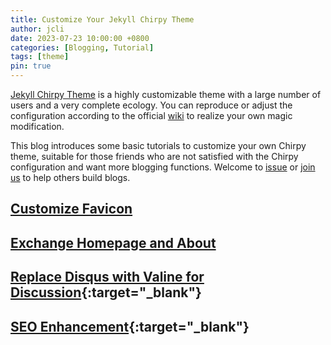```yaml
---
title: Customize Your Jekyll Chirpy Theme
author: jcli
date: 2023-07-23 10:00:00 +0800
categories: [Blogging, Tutorial]
tags: [theme]
pin: true
---
```


[Jekyll Chirpy Theme][chirpy] is a highly customizable theme with a large number of users and a very complete ecology. You can reproduce or adjust the configuration according to the official [wiki][wiki] to realize your own magic modification.

This blog introduces some basic tutorials to customize your own Chirpy theme, suitable for those friends who are not satisfied with the Chirpy configuration and want more blogging functions. Welcome to [issue][issue] or [join us][contibute] to help others build blogs.

## [Customize Favicon](/blog/customize-the-favicon/)

## [Exchange Homepage and About](/blog/exchange-homepage-and-about/)

## [Replace Disqus with Valine for Discussion](https://nihil.cc/posts/use_valine/){:target="_blank"}

## [SEO Enhancement](https://cotes.page/posts/the-seo-to-jekyll/){:target="_blank"}

[chirpy]: https://github.com/cotes2020/jekyll-theme-chirpy
[wiki]: https://github.com/cotes2020/jekyll-theme-chirpy/wiki
[issue]: https://github.com/JinchaoLove/jekyll-chirpy-demo/issues
[contibute]: https://github.com/JinchaoLove/jekyll-chirpy-demo/pulls
